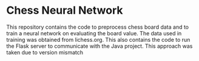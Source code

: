 # Chess Neural Network

This repository contains the code to preprocess chess board data and to train a neural network on evaluating the board value.
The data used in training was obtained from lichess.org.
This also contains the code to run the Flask server to communicate with the Java project.
This approach was taken due to version mismatch
